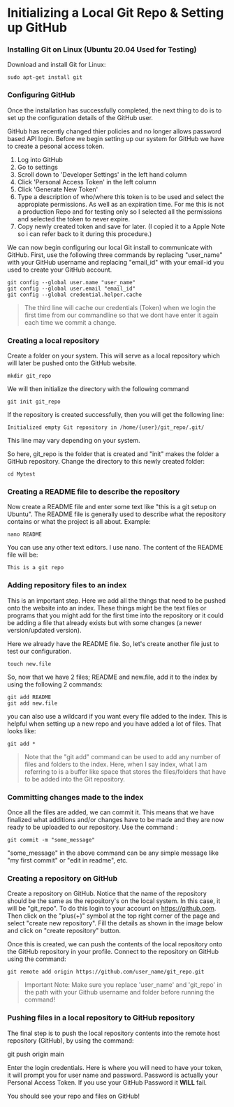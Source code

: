 # Initializing a Local Git Repo & Setting up GitHub

### Installing Git on Linux (Ubuntu 20.04 Used for Testing)

Download and install Git for Linux:
```shell
sudo apt-get install git
```

### Configuring GitHub
   
Once the installation has successfully completed, the next thing to do is to set up the configuration details of the GitHub user. 

GitHub has recently changed thier policies and no longer allows password based API login. Before we begin setting up our system for GitHub we have to create a pesonal access token. 

1. Log into GitHub
2. Go to settings
3. Scroll down to 'Developer Settings' in the left hand column
4. Click 'Personal Access Token' in the left column
5. Click 'Generate New Token'
6. Type a description of who/where this token is to be used and select the appropiate permissions. As well as an expiration time. For me this is not a production Repo and for testing only so I selected all the permissions and selected the token to never expire.
7. Copy newly created token and save for later. (I copied it to a Apple Note so i can refer back to it during this procedure.) 


We can now begin configuring our local Git install to communicate with GitHub. First, use the following three commands by replacing "user_name" with your GitHub username and replacing "email_id" with your email-id you used to create your GitHub account.

 ```shell
git config --global user.name "user_name"
git config --global user.email "email_id"
git config --global credential.helper.cache
```
> The third line will cache our credentials (Token) when we login the first time from our commandline so that we dont have enter it again each time we commit a change.


### Creating a local repository

Create a folder on your system. This will serve as a local repository which will later be pushed onto the GitHub website. 
```shell
mkdir git_repo
```

We will then initialize the directory with the following command

```shell
git init git_repo
```

If the repository is created successfully, then you will get the following line:
```shell
Initialized empty Git repository in /home/{user}/git_repo/.git/
```

This line may vary depending on your system.


So here, git_repo is the folder that is created and "init" makes the folder a GitHub repository. Change the directory to this newly created folder:

```
cd Mytest
```

### Creating a README file to describe the repository

Now create a README file and enter some text like "this is a git setup on Ubuntu". The README file is generally used to describe what the repository contains or what the project is all about. Example:

```
nano README
```
You can use any other text editors. I use nano. The content of the README file will be:
```
This is a git repo
```

### Adding repository files to an index

This is an important step. Here we add all the things that need to be pushed onto the website into an index. These things might be the text files or programs that you might add for the first time into the repository or it could be adding a file that already exists but with some changes (a newer version/updated version).

Here we already have the README file. So, let's create another file just to test our configuration.

```shell
touch new.file
```

So, now that we have 2 files; README and new.file, add it to the index by using the following 2 commands:

```shell
git add README
git add new.file
```

you can also use a wildcard if you want every file added to the index. This is helpful when setting up a new repo and you have added a lot of files. That looks like:

```shell
git add *
```

>Note that the "git add" command can be used to add any number of files and folders to the index. Here, when I say index, what I am referring to is a buffer like space that stores the files/folders that have to be added into the Git repository.

### Committing changes made to the index

Once all the files are added, we can commit it. This means that we have finalized what additions and/or changes have to be made and they are now ready to be uploaded to our repository. Use the command :
```shell
git commit -m "some_message"
```

"some_message" in the above command can be any simple message like "my first commit" or "edit in readme", etc.

### Creating a repository on GitHub
Create a repository on GitHub. Notice that the name of the repository should be the same as the repository's on the local system. In this case, it will be "git_repo". To do this login to your account on https://github.com. Then click on the "plus(+)" symbol at the top right corner of the page and select "create new repository". Fill the details as shown in the image below and click on "create repository" button.

Once this is created, we can push the contents of the local repository onto the GitHub repository in your profile. Connect to the repository on GitHub using the command:

```shell
git remote add origin https://github.com/user_name/git_repo.git
```

>Important Note: Make sure you replace 'user_name' and 'git_repo' in the path with your Github username and folder before running the command!

### Pushing files in a local repository to GitHub repository

The final step is to push the local repository contents into the remote host repository (GitHub), by using the command:

git push origin main

Enter the login credentials. Here is where you will need to have your token, it will prompt you for user name and password. Password is actually your Personal Access Token. If you use your GitHub Password it **WILL** fail. 

You should see your repo and files on GitHub!